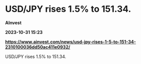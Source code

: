 # USD/JPY rises 1.5% to 151.34.
**AInvest**

**2023-10-31 15:23**

**https://www.ainvest.com/news/usd-jpy-rises-1-5-to-151-34-2310100036dd50ac411e0932/**

USD/JPY rises 1.5% to 151.34.